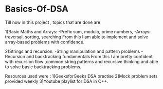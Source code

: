 # Basics-Of-DSA

Till now in this project , topics that are done are:

1)Basic Maths and Arrays:
-Prefix sum, modulo, prime numbers, 
-Arrays: traversal, sorting, searching
From this I am able to implement and solve array-based problems with confidence.

2)Strings and recursion:
-String manipulation and pattern problems
-Recursion and backtracking fundamentals
From this I am pretty confident with recursion flow ,common string patterns and recursive thinking and able to solve basic backtracking problems.

Resources used were :
1]GeeksforGeeks DSA practise
2]Mock problem sets provided weekly
3]Youtube playlist for DSA in C++.

